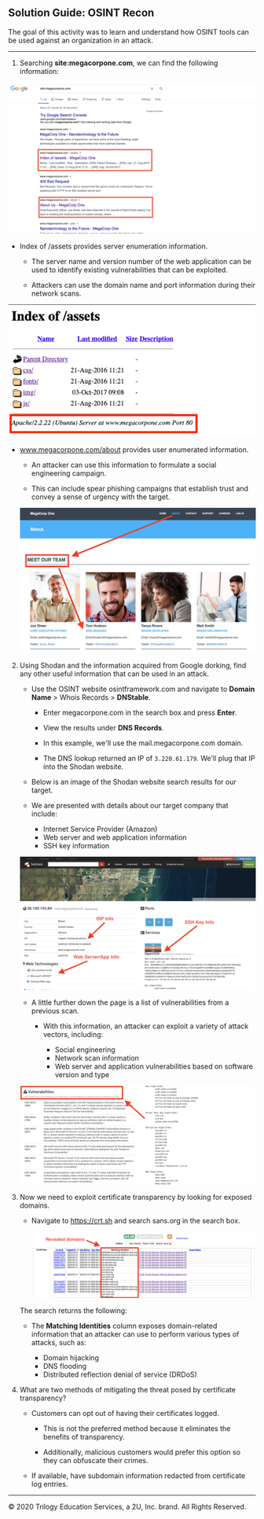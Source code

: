 ## Solution Guide: OSINT Recon

 The goal of this activity was to learn and understand how OSINT tools can be used against an organization in an attack.


---

1. Searching **site:megacorpone.com**, we can find the following information:

 ![index](../../Images/index.png)

  - Index of /assets provides server enumeration information.

    - The server name and version number of the web application can be used to identify existing vulnerabilities that can be exploited.

     - Attackers can use the domain name and port information during their network scans.

   ![Server Info](../../Images/GHACK_SERVER_INFO.png)

- www.megacorpone.com/about provides user enumerated information.

   - An attacker can use this information to formulate a social engineering campaign.

   - This can include spear phishing campaigns that establish trust and convey a sense of urgency with the target.

    ![User Info](../../Images/GHACK_USER_INFO.png)


2. Using Shodan and the information acquired from Google dorking, find any other useful information that can be used in an attack.
  
   - Use the OSINT website osintframework.com and navigate to **Domain Name** > Whois Records > **DNStable**.

     - Enter megacorpone.com in the search box and press **Enter**.

     - View the results under **DNS Records**.

     - In this example, we'll use the mail.megacorpone.com domain.

     - The DNS lookup returned an IP of `3.220.61.179`. We'll plug that IP into the Shodan website.

    - Below is an image of the Shodan website search results for our target.
    
    - We are presented with details about our target company that include:
    
      - Internet Service Provider (Amazon)
      - Web server and web application information
      - SSH key information
   
     ![Shodan 1](../../Images/SHODAN_IO.png)


    - A little further down the page is a list of vulnerabilities from a previous scan.
    
      - With this information, an attacker can exploit a variety of attack vectors, including:
    
        - Social engineering
        - Network scan information
        - Web server and application vulnerabilities based on software version and type 

   ![Shodan 2](../../Images/SHODAN_IO_2.png)


3. Now we need to exploit certificate transparency by looking for exposed domains.

    - Navigate to https://crt.sh and search sans.org in the search box. 
      
      ![CERT.SH Results](../../Images/CERT_SH_2.png)

     The search returns the following: 
  
    - The **Matching Identities** column exposes domain-related information that an attacker can use to perform various types of attacks, such as:
    
      - Domain hijacking
      - DNS flooding
      - Distributed reflection denial of service (DRDoS)
  
4. What are two methods of mitigating the threat posed by certificate transparency?
  
    - Customers can opt out of having their certificates logged.
    
      - This is not the preferred method because it eliminates the benefits of transparency.

      - Additionally, malicious customers would prefer this option so they can obfuscate their crimes.
    
    - If available, have subdomain information redacted from certificate log entries.


---
© 2020 Trilogy Education Services, a 2U, Inc. brand. All Rights Reserved.
